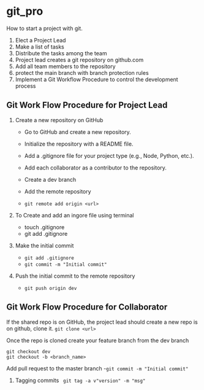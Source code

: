 # git_pro

How to start a project with git.

1. Elect a Project Lead
1. Make a list of tasks
1. Distribute the tasks among the team
1. Project lead creates a git repository on github.com
1. Add all team members to the repository
1. protect the main branch with branch protection rules
1. Implement a Git Workflow Procedure to control the development process

## Git Work Flow Procedure for Project Lead

1. Create a new repository on GitHub
   * Go to GitHub and create a new repository.
   * Initialize the repository with a README file.
   * Add a .gitignore file for your project type (e.g., Node, Python, etc.).
   * Add each collaborator as a contributor to the repository.
   * Create a dev branch

   * Add the remote repository
	- ``` git remote add origin <url> ```

1. To Create and add an ingore file using terminal
   * touch .gitignore
   * git add .gitignore

2. Make the initial commit
   * ```git add .gitignore```
   * ```git commit -m "Initial commit"```

1. Push the initial commit to the remote repository
   * ```git push origin dev```


## Git Work Flow Procedure for Collaborator

If the shared repo is on GitHub, the project lead should create a new repo is on github, clone it.
```git clone <url>```

Once the repo is cloned create your feature branch from the dev branch
```
git checkout dev
git checkout -b <branch_name>
```

   

Add pull request to the master branch
	-``` git commit -m "Initial commit" ```

1. Tagging commits
``` git tag -a v"version" -m "msg"```
